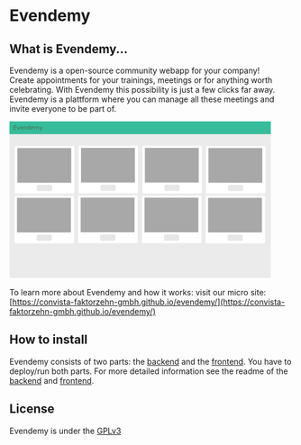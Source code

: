 # Evendemy 

## What is Evendemy...
Evendemy is a open-source community webapp for your company!  
Create appointments for your trainings, meetings or for anything worth celebrating.
With Evendemy this possibility is just a few clicks far away. 
Evendemy is a plattform where you can manage all these meetings and invite everyone to be part of. 
            

![sketch of evendemy](https://raw.githubusercontent.com/ConVista-FaktorZehn-GmbH/evendemy/master/docs/assets/sketch_of_evendemy.png "Sketch of Evendemy")  

To learn more about Evendemy and how it works: visit our micro site: [https://convista-faktorzehn-gmbh.github.io/evendemy/](https://convista-faktorzehn-gmbh.github.io/evendemy/)

## How to install
Evendemy consists of two parts: the [backend](server/) and the [frontend](webapp/). You have to deploy/run both parts.
For more detailed information see the readme of the [backend](server/) and [frontend](webapp/).


 ## License

Evendemy is under the [GPLv3](./LICENSE)

